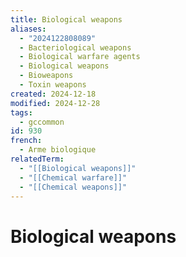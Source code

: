 ```yaml
---
title: Biological weapons
aliases:
  - "2024122808089"
  - Bacteriological weapons
  - Biological warfare agents
  - Biological weapons
  - Bioweapons
  - Toxin weapons
created: 2024-12-18
modified: 2024-12-28
tags:
  - gccommon
id: 930
french:
  - Arme biologique
relatedTerm:
  - "[[Biological weapons]]"
  - "[[Chemical warfare]]"
  - "[[Chemical weapons]]"
---
```

# Biological weapons
